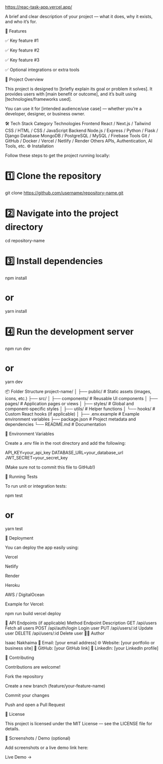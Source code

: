 
https://reac-task-app.vercel.app/

A brief and clear description of your project — what it does, why it exists, and who it’s for.

🚀 Features

✅ Key feature #1

✅ Key feature #2

✅ Key feature #3

✅ Optional integrations or extra tools

🧠 Project Overview

This project is designed to [briefly explain its goal or problem it solves].
It provides users with [main benefit or outcome], and it’s built using [technologies/frameworks used].

You can use it for [intended audience/use case] — whether you’re a developer, designer, or business owner.

🛠️ Tech Stack
Category	Technologies
Frontend	React / Next.js / Tailwind CSS / HTML / CSS / JavaScript
Backend	Node.js / Express / Python / Flask / Django
Database	MongoDB / PostgreSQL / MySQL / Firebase
Tools	Git / GitHub / Docker / Vercel / Netlify / Render
Others	APIs, Authentication, AI Tools, etc.
⚙️ Installation

Follow these steps to get the project running locally:

# 1️⃣ Clone the repository
git clone https://github.com/username/repository-name.git

# 2️⃣ Navigate into the project directory
cd repository-name

# 3️⃣ Install dependencies
npm install
# or
yarn install

# 4️⃣ Run the development server
npm run dev
# or
yarn dev

📦 Folder Structure
project-name/
│
├── public/             # Static assets (images, icons, etc.)
├── src/
│   ├── components/     # Reusable UI components
│   ├── pages/          # Application pages or views
│   ├── styles/         # Global and component-specific styles
│   ├── utils/          # Helper functions
│   └── hooks/          # Custom React hooks (if applicable)
│
├── .env.example        # Example environment variables
├── package.json        # Project metadata and dependencies
└── README.md           # Documentation

🔑 Environment Variables

Create a .env file in the root directory and add the following:

API_KEY=your_api_key
DATABASE_URL=your_database_url
JWT_SECRET=your_secret_key


(Make sure not to commit this file to GitHub!)

🧪 Running Tests

To run unit or integration tests:

npm test
# or
yarn test

🚢 Deployment

You can deploy the app easily using:

Vercel

Netlify

Render

Heroku

AWS / DigitalOcean

Example for Vercel:

npm run build
vercel deploy

🧩 API Endpoints (if applicable)
Method	Endpoint	Description
GET	/api/users	Fetch all users
POST	/api/auth/login	Login user
PUT	/api/users/:id	Update user
DELETE	/api/users/:id	Delete user
🧍‍♂️ Author

Isaac Nakhaima
📧 Email: [your email address]
🌐 Website: [your portfolio or business site]
🐙 GitHub: [your GitHub link]
💼 LinkedIn: [your LinkedIn profile]

🤝 Contributing

Contributions are welcome!

Fork the repository

Create a new branch (feature/your-feature-name)

Commit your changes

Push and open a Pull Request

🪪 License

This project is licensed under the MIT License — see the LICENSE
 file for details.

📸 Screenshots / Demo (optional)

Add screenshots or a live demo link here:

Live Demo →
